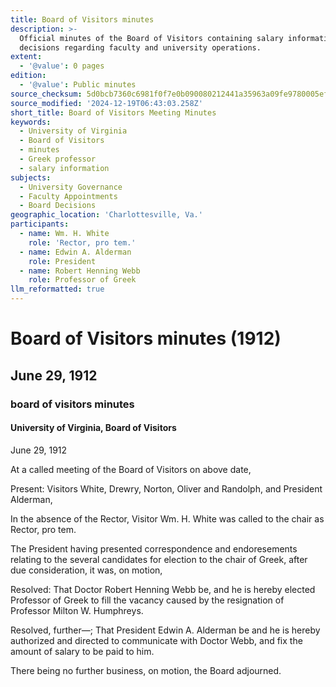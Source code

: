 ```yaml
---
title: Board of Visitors minutes
description: >-
  Official minutes of the Board of Visitors containing salary information and
  decisions regarding faculty and university operations.
extent:
  - '@value': 0 pages
edition:
  - '@value': Public minutes
source_checksum: 5d0bcb7360c6981f0f7e0b090080212441a35963a09fe9780005efab12e0cb6a
source_modified: '2024-12-19T06:43:03.258Z'
short_title: Board of Visitors Meeting Minutes
keywords:
  - University of Virginia
  - Board of Visitors
  - minutes
  - Greek professor
  - salary information
subjects:
  - University Governance
  - Faculty Appointments
  - Board Decisions
geographic_location: 'Charlottesville, Va.'
participants:
  - name: Wm. H. White
    role: 'Rector, pro tem.'
  - name: Edwin A. Alderman
    role: President
  - name: Robert Henning Webb
    role: Professor of Greek
llm_reformatted: true
---
```


# Board of Visitors minutes (1912) 
## June 29, 1912


### board of visitors minutes


#### University of Virginia, Board of Visitors


June 29, 1912


At a called meeting of the Board of Visitors on above date,

Present: Visitors White, Drewry, Norton, Oliver and Randolph, and President Alderman,

In the absence of the Rector, Visitor Wm. H. White was called to the chair as Rector, pro tem.

The President having presented correspondence and endoresements relating to the several candidates for election to the chair of Greek, after due consideration, it was, on motion,

Resolved: That Doctor Robert Henning Webb be, and he is hereby elected Professor of Greek to fill the vacancy caused by the resignation of Professor Milton W. Humphreys.

Resolved, further—; That President Edwin A. Alderman be and he is hereby authorized and directed to communicate with Doctor Webb, and fix the amount of salary to be paid to him.

There being no further business, on motion, the Board adjourned.
